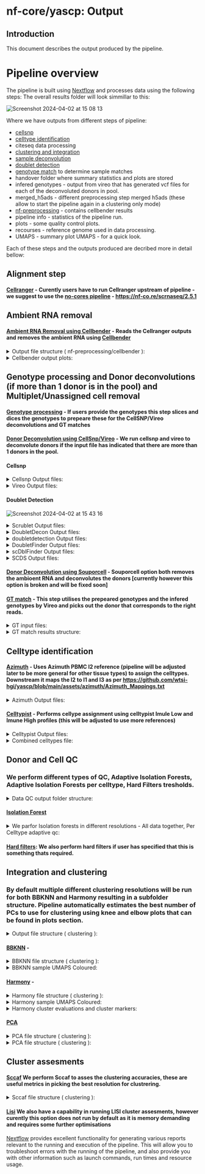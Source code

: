 # nf-core/yascp: Output

## Introduction

This document describes the output produced by the pipeline.

<!-- TODO nf-core: Write this documentation describing your workflow's output -->

# Pipeline overview

The pipeline is built using [Nextflow](https://www.nextflow.io/) and processes data using the following steps:
The overall results folder will look simmillar to this:

![Screenshot 2024-04-02 at 15 08 13](https://github.com/wtsi-hgi/yascp/assets/22347136/12cc3575-8772-43ee-b64d-bb396e10ba82)

Where we have outputs from different steps of pipeline:
* [cellsnp](#cellsnp)
* [celltype identification](#celltype-identification)
* citeseq data processing
* [clustering and integration](#integration-and-clustering)
* [sample deconvolution](#vireo)
* [doublet detection](#doublet-detection)
* [genotype match](#vireo) to determine sample matches
* handover folder where summary statistics and plots are stored
* infered genotypes - output from vireo that has generated vcf files for each of the deconvoluted donors in pool.
* merged_h5ads - different preprocessing step merged h5ads (these allow to start the pipeline again in a clustering only mode)
* [nf-preprocessing](#ambient-rna-removal) - contains cellbender results
* pipeline info - statistics of the pipeline run.
* plots - some quality control plots.
* recourses - reference genome used in data processing.
* UMAPS - summary plot UMAPS - for a quick look. 

Each of these steps and the outputs produced are decribed more in detail bellow:

## Alignment step
#### [Cellranger](#Cellranger) - Curently users have to run Cellranger upstream of pipeline - we suggest to use the [no-cores pipeline](https://nf-co.re/scrnaseq/2.5.1) - https://nf-co.re/scrnaseq/2.5.1
## Ambient RNA removal
#### [Ambient RNA Removal using Cellbender](#Cellbender) - Reads the Cellranger outputs and removes the ambient RNA using [Cellbender](https://github.com/broadinstitute/CellBender)

<details markdown="1">
<summary>Output file structure ( nf-preprocessing/cellbender ):</summary>

*   Here we have multiple different plots and output files, however the most important ones are the matrix and h5ad files after the ambient rna removal: such as cellbenderFPR_0pt1filtered_10x_mtx/ cellbender_FPR_0.1_filtered.h5
    * ![Cellbender module output structure](../assets/images/cellbender_output_structure.png)
</details>

<details markdown="1">
<summary>Cellbender output plots:</summary>

*   Cellbender output plots:
    * ![Cellbender UMAP plot](../assets/images/cb_umap.png)
</details>

## Genotype processing and Donor deconvolutions (if more than 1 donor is in the pool) and Multiplet/Unassigned cell removal
####  [Genotype processing](#Genotype_processing) - If users provide the genotypes this step slices and dices the genotypes to prepeare these for the CellSNP/Vireo deconvolutions and GT matches
#### [Donor Deconvolution using CellSnp/Vireo](#CellSnp/Vireo) - We run cellsnp and vireo to deconvolute donors if the input file has indicated that there are more than 1 donors in the pool.

#### Cellsnp
<details markdown="1">
<summary>Cellsnp Output files:</summary>

* Cellsnp profiles each of the droplets for the variants in them, which is later utilised by vireo to assign the particular cell to the donor cluster:
    * ![Cellsnp output structure](../assets/images/cellsnp.png)
</details>

<details markdown="1">
<summary>Vireo Output files:</summary>

#### Vireo
* Vireo takes the cellsnp variant pileups and assigns donors the particular cell to the donor cluster:
    * ![Vireo output structure](../assets/images/Vireo_outputs.png)
</details>

#### Doublet Detection
![Screenshot 2024-04-02 at 15 43 16](https://github.com/wtsi-hgi/yascp/assets/22347136/781ce3b7-ea5e-4fe4-9ca3-d16e8b47123e)
<details markdown="1">
<summary>Scrublet Output files:</summary>

* By default we always run Scrublet - if we have no donors pooled in the run (i.e if we have only 1 donor), then the doublets will be removed by scrublet instead of vireo:
    * ![Scrublet output structure](../assets/images/Scrublet.png)
</details>

<details markdown="1">
<summary>DoubletDecon Output files:</summary>
    
* DoubletDecon output files contain barcode and label of whether its a singlet or a doublet:
    * ![Screenshot 2024-04-02 at 15 51 26](https://github.com/wtsi-hgi/yascp/assets/22347136/603d27e1-42e3-4be7-bbfd-ebb3412b3ec4)

</details>

<details markdown="1">
<summary>doubletdetection Output files:</summary>
    
* doubletdetection output files contain barcode and label of whether its a singlet or a doublet:
    * ![Screenshot 2024-04-02 at 15 59 15](https://github.com/wtsi-hgi/yascp/assets/22347136/c798d675-c96d-4137-92c2-6fa9340437c5)

</details>

<details markdown="1">
<summary>DoubletFinder Output files:</summary>
    
* DoubletFinder output files contain barcode and label of whether its a singlet or a doublet:
    * ![Screenshot 2024-04-02 at 16 00 47](https://github.com/wtsi-hgi/yascp/assets/22347136/4cdd8ba2-5d16-4c9b-a64e-aa9423514208)


</details>

<details markdown="1">
<summary>scDblFinder Output files:</summary>
    
* scDblFinder output files contain barcode and label of whether its a singlet or a doublet:
    * ![Screenshot 2024-04-02 at 16 01 49](https://github.com/wtsi-hgi/yascp/assets/22347136/69f7b19f-3b22-46bb-aafe-403ca3c399ae)

</details>


<details markdown="1">
<summary>SCDS Output files:</summary>
    
* SCDS output files contain barcode and label of whether its a singlet or a doublet:
    * ![Screenshot 2024-04-02 at 16 02 23](https://github.com/wtsi-hgi/yascp/assets/22347136/b2b8ca81-449b-4a94-a1a9-2bec592e74f4)

</details>

#### [Donor Deconvolution using Souporcell](#Souporcell) - Souporcell option both removes the ambioent RNA and deconvolutes the donors [currently however this option is broken and will be fixed soon]

#### [GT match](#GT_match) - This step utilises the prepeared genotypes and the infered genotypes by Vireo and picks out the donor that corresponds to the right reads. 

<details markdown="1">
<summary>GT input files:</summary>

* Users can provide multipple different cohort VCFs and that are split per chromosomes or one big vcf/bcf file.:
    * ![GT input structure](../assets/images/gt_input_vcfs.png)
</details>

<details markdown="1">
<summary>GT match results structure:</summary>

* GT match produces multiple metrics that assesses whether donor is the one we expect and what is the relatedness within pool.
    * ![GT input structure](../assets/images/gt_structure.png)

* Results indicate which donor from Vireo deconvolutions is which:
    * ![GT input structure](../assets/images/GT_Results.png)
</details>


## Celltype identification
#### [Azimuth](#Azimuth) - Uses Azimuth PBMC l2 reference (pipeline will be adjusted later to be more general for other tissue types) to assign the celltypes. Downstream it maps the l2 to l1 and l3 as per https://github.com/wtsi-hgi/yascp/blob/main/assets/azimuth/Azimuth_Mappings.txt 

<details markdown="1">
<summary>Azimuth Output files:</summary>

* By default we run azimuth l2 celltype assignment:

    * ![Scrublet output structure](../assets/images/Azimuth.png)
</details>

#### [Celltypist](#Celltypist) - Performs cellype assignment using celltypist Imule Low and Imune High profiles (this will be adjusted to use more references)

<details markdown="1">
<summary>Celltypist Output files:</summary>

* By default we run Imune High, Imune Low and Imune PBMC reference celltype assignment:

    * ![Celltypist output structure](../assets/images/Celltypist.png)
</details>

<details markdown="1">
<summary>Combined celltypes file:</summary>


#### [Keras celltype transfer](#Keras) - This is utilising pretrained reference panels for celltype assignment - curently only works in Sanger.

#### Combined File - A combined Celltypes file is produced by pipeline where all different references are combined in one spreadsheet.:

    * ![Celltypist output structure](../assets/images/Combined_celltypes.png)
</details>

## Donor and Cell QC
### We perform different types of QC, Adaptive Isolation Forests, Adaptive Isolation Forests per celltype, Hard Filters tresholds.
<details markdown="1">
<summary>Data QC output folder structure:</summary>

*   QC output Folder structure:
    * ![Clustering BBKNN structure](../assets/images/QC_structure.png)
</details>

####  [Isolation Forest](#Isolation_Forest)
<details markdown="1">
<summary>We parfor Isolation forests in different resolutions - All data together, Per Celltype adaptive qc:</summary>

*   All together Isolation Forests:
    * ![Adaptive structure](../assets/images/adaptive_qc_alltogether.png)
*   Per Celltype Isolation Forests:
    * ![Adaptive structure](../assets/images/adaptive_qc_celltype.png)
</details>

####  [Hard filters](#Hard_filters): We also perform hard filters if user has specified that this is something thats required.

## Integration and clustering
### By default multiple different clustering resolutions will be run for both BBKNN and Harmony resulting in a subfolder structure. Pipeline automatically estimates the best number of PCs to use for clustering using knee and elbow plots that can be found in plots section.
<details markdown="1">
<summary>Output file structure ( clustering ):</summary>

*   Clustering combines all different integration methodologies utilised and in addition different plots in a structure represented in this layout:
    * ![Clustering module output structure](../assets/images/Clustering.png)
</details>


#### [BBKNN](#BBKNN) - 

<details markdown="1">
<summary>BBKNN file structure ( clustering ):</summary>

*   BBKNN is performed with different clustering resolutions and each of the clusters assesed ussing sccaf:
    * ![Clustering BBKNN structure](../assets/images/bbknn_structure.png)
</details>

<details markdown="1">
<summary>BBKNN sample UMAPS Coloured:</summary>

*   Resolution 0.1: BBKNN is performed with different clustering resolutions and each of the clusters assesed ussing sccaf:
    * ![Clustering BBKNN structure](../assets/images/bbknn_cluster1.png)
*   Resolution 5: BBKNN is performed with different clustering resolutions and each of the clusters assesed ussing sccaf:
    * ![Clustering BBKNN structure](../assets/images/bbknn_cluster2.png)
*   Mitochondial transcripts: Coloured UMAP: We also color each of the bespoke clusters with different metrics:
    * ![Clustering BBKNN structure](../assets/images/BBKNN_mito.png)
</details>

#### [Harmony](#Harmony) - 

<details markdown="1">
<summary>Harmony file structure ( clustering ):</summary>

*   Harmony is performed with different clustering resolutions and each of the clusters assesed ussing sccaf:
    * ![Clustering Harmony structure](../assets/images/harmony_structure.png)
</details>
<details markdown="1">
<summary>Harmony sample UMAPS Coloured:</summary>

*   Resolution 0.1: Harmony is performed with different clustering resolutions and each of the clusters assesed ussing sccaf:
    * ![Clustering Harmony structure](../assets/images/harmony_cluster1.png)
*   Resolution 5: Harmony is performed with different clustering resolutions and each of the clusters assesed ussing sccaf:
    * ![Clustering Harmony structure](../assets/images/harmony_cluster2.png)
*   Mitochondial transcripts: Coloured UMAP: We also color each of the bespoke clusters with different metrics:
    * ![Clustering Harmony structure](../assets/images/harmony_mito.png)
</details>

<details markdown="1">
<summary>Harmony cluster evaluations and cluster markers:</summary>

*   Histograms: Multiple useful prolts are produced to look at the clusterings:
    * ![Harmony Histogram](../assets/images/harmony_histo.png)
*   Dotplots: Multiple useful prolts are produced to look at the clusterings:
    * ![Harmony Dotplot](../assets/images/harmony_dotplot)
</details>

#### [PCA](#BBKNN) 

<details markdown="1">
<summary>PCA file structure ( clustering ):</summary>

*   PCA is performed on the integrated data:
    * ![Clustering Harmony structure](../assets/images/pca_plots.png)
</details>
<details markdown="1">
<summary>PCA file structure ( clustering ):</summary>

*   Gene Loadings for each of the PCA is evaluated:
    * ![PCA gene loadings](../assets/images/PCA_Gene_loadings.png)
</details>



## Cluster assesments
#### [Sccaf](#Sccaf) We perform Sccaf to asses the clustering accuracies, these are useful metrics in picking the best resolution for clustrering.
<details markdown="1">
<summary>Sccaf file structure ( clustering ):</summary>

*   As described above clustering is assesed using scaff: directory structure:
    * ![Clustering BBKNN structure](../assets/images/sccaf_structure.png)

*   Precission recall curves:
    * ![Clustering BBKNN structure](../assets/images/scaff_prec_recal.png)

*   ROC:
    * ![Clustering BBKNN structure](../assets/images/sccaff_roc.png)

*   Accuracy:
    * ![Clustering BBKNN structure](../assets/images/sccaff_accuracy.png)

</details>

#### [Lisi](#Lisi) We also have a capability in running LISI cluster assesments, however curently this option does not run by default as it is memory demanding and requires some further optimisations


[Nextflow](https://www.nextflow.io/docs/latest/tracing.html) provides excellent functionality for generating various reports relevant to the running and execution of the pipeline. This will allow you to troubleshoot errors with the running of the pipeline, and also provide you with other information such as launch commands, run times and resource usage.

